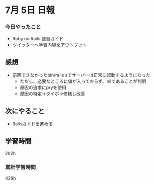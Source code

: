 #  7月 5日 日報
###  今日やったこと
* Ruby on Rails 速習ガイド
* ツイッターへ学習内容をアウトプット
##  感想
* 前回できなかったbin/rails sでサーバーは正常に起動するようになった
  * ただし、必要なところに値が入っておらず、nilであることが判明
  * 原因の追求にpryを使用
  * 原因の特定→タイポ→修繕し改善

## 次にやること
* Railsガイドを進める


##  学習時間
2h2h
###  累計学習時間
429h

